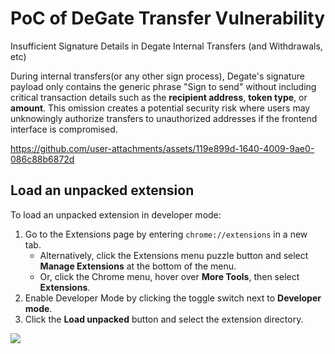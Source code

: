 # PoC of DeGate Transfer Vulnerability

Insufficient Signature Details in Degate Internal Transfers (and Withdrawals, etc)

During internal transfers(or any other sign process), Degate's signature payload only contains the generic phrase "Sign to send" without including critical transaction details such as the **recipient address**, **token type**, or **amount**. This omission creates a potential security risk where users may unknowingly authorize transfers to unauthorized addresses if the frontend interface is compromised.

https://github.com/user-attachments/assets/119e899d-1640-4009-9ae0-086c88b6872d


## Load an unpacked extension
To load an unpacked extension in developer mode:

1. Go to the Extensions page by entering `chrome://extensions` in a new tab.
    - Alternatively, click the Extensions menu puzzle button and select **Manage Extensions** at the bottom of the menu.
    - Or, click the Chrome menu, hover over **More Tools**, then select **Extensions**.
2. Enable Developer Mode by clicking the toggle switch next to **Developer mode**.
3. Click the **Load unpacked** button and select the extension directory.

![](https://developer.chrome.com/static/docs/extensions/get-started/tutorial/hello-world/image/extensions-page-e0d64d89a6acf_1920.png)

